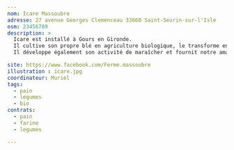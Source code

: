 ```yaml
---
nom: Icare Massoubre
adresse: 27 avenue Georges Clemenceau 33660 Saint-Seurin-sur-l'Isle
osm: 23456789
description: >
  Icare est installé à Gours en Gironde.
  Il cultive son propre blé en agriculture biologique, le transforme en farine de façon traditionnelle à la meule de pierre et fabrique son pain artisanalement (four à bois et levain biologique).
  Il développe également son activité de maraîcher et fournit notre amap

site: https://www.facebook.com/Ferme.massoubre
illustration : icare.jpg
coordinateur: Muriel
tags:
  - pain
  - legumes
  - bio
contrats: 
  - pain
  - farine
  - legumes

---
```

